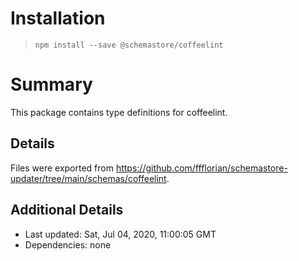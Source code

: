 # Installation
> `npm install --save @schemastore/coffeelint`

# Summary
This package contains type definitions for coffeelint.

## Details
Files were exported from https://github.com/ffflorian/schemastore-updater/tree/main/schemas/coffeelint.

## Additional Details
* Last updated: Sat, Jul 04, 2020, 11:00:05 GMT
* Dependencies: none
